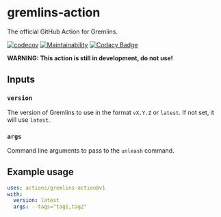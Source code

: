 # gremlins-action

The official GitHub Action for Gremlins.

[![codecov](https://codecov.io/gh/go-gremlins/gremlins-action/branch/main/graph/badge.svg?token=MTDsNc2Lak)](https://codecov.io/gh/go-gremlins/gremlins-action)
[![Maintainability](https://api.codeclimate.com/v1/badges/e95c66bb9a0fa4d3f8d3/maintainability)](https://codeclimate.com/github/go-gremlins/gremlins-action/maintainability)
[![Codacy Badge](https://app.codacy.com/project/badge/Grade/1da2ebb82033477298c56cf11ce3f716)](https://www.codacy.com/gh/go-gremlins/gremlins-action/dashboard?utm_source=github.com&amp;utm_medium=referral&amp;utm_content=go-gremlins/gremlins-action&amp;utm_campaign=Badge_Grade)

**WARNING: This action is still in development, do not use!**

## Inputs

### `version`

The version of Gremlins to use in the format `vX.Y.Z` or `latest`. If not set, it will use `latest`.

### `args`

Command line arguments to pass to the `unleash` command.

## Example usage

```yaml
uses: actions/gremlins-action@v1
with:
  version: latest
  args: --tags="tag1,tag2"
```
